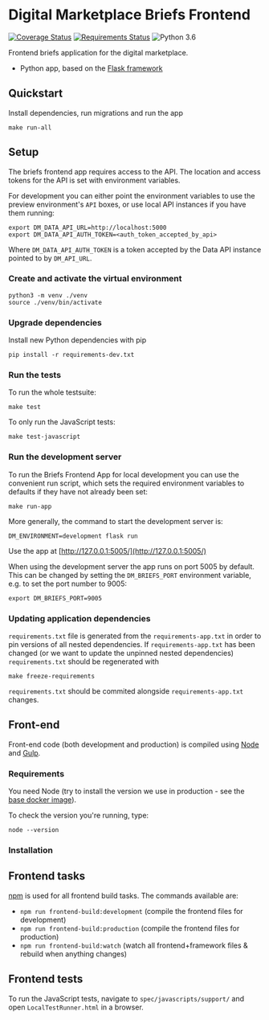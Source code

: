 # Digital Marketplace Briefs Frontend

[![Coverage Status](https://coveralls.io/repos/alphagov/digitalmarketplace-briefs-frontend/badge.svg?branch=master&service=github)](https://coveralls.io/github/alphagov/digitalmarketplace-briefs-frontend?branch=master)
[![Requirements Status](https://requires.io/github/alphagov/digitalmarketplace-briefs-frontend/requirements.svg?branch=master)](https://requires.io/github/alphagov/digitalmarketplace-briefs-frontend/requirements/?branch=master)
![Python 3.6](https://img.shields.io/badge/python-3.6-blue.svg)

Frontend briefs application for the digital marketplace.

- Python app, based on the [Flask framework](http://flask.pocoo.org/)

## Quickstart

Install dependencies, run migrations and run the app
```
make run-all
````

## Setup

The briefs frontend app requires access to the API. The location and access tokens for
the API is set with environment variables.


For development you can either point the environment variables to use the
preview environment's `API` boxes, or use local API instances if you have
them running:

```
export DM_DATA_API_URL=http://localhost:5000
export DM_DATA_API_AUTH_TOKEN=<auth_token_accepted_by_api>
```

Where `DM_DATA_API_AUTH_TOKEN` is a token accepted by the Data API
instance pointed to by `DM_API_URL`.

### Create and activate the virtual environment

```
python3 -m venv ./venv
source ./venv/bin/activate
```

### Upgrade dependencies

Install new Python dependencies with pip

```pip install -r requirements-dev.txt```

### Run the tests

To run the whole testsuite:

```
make test
```

To only run the JavaScript tests:

```
make test-javascript
```

### Run the development server

To run the Briefs Frontend App for local development you can use the convenient run
script, which sets the required environment variables to defaults if they have
not already been set:

```
make run-app
```

More generally, the command to start the development server is:
```
DM_ENVIRONMENT=development flask run
```

Use the app at [http://127.0.0.1:5005/](http://127.0.0.1:5005/)

When using the development server the app runs on port 5005 by default.
This can be changed by setting the `DM_BRIEFS_PORT` environment variable, e.g.
to set the port number to 9005:
```
export DM_BRIEFS_PORT=9005
```

### Updating application dependencies

`requirements.txt` file is generated from the `requirements-app.txt` in order to pin
versions of all nested dependencies. If `requirements-app.txt` has been changed (or
we want to update the unpinned nested dependencies) `requirements.txt` should be
regenerated with

```
make freeze-requirements
```

`requirements.txt` should be commited alongside `requirements-app.txt` changes.

## Front-end

Front-end code (both development and production) is compiled using [Node](http://nodejs.org/) and [Gulp](http://gulpjs.com/).

### Requirements

You need Node (try to install the version we use in production -
 see the [base docker image](https://github.com/alphagov/digitalmarketplace-docker-base/blob/master/base.docker)).

To check the version you're running, type:

```
node --version
```

### Installation


## Frontend tasks

[npm](https://docs.npmjs.com/cli/run-script) is used for all frontend build tasks. The commands available are:

- `npm run frontend-build:development` (compile the frontend files for development)
- `npm run frontend-build:production` (compile the frontend files for production)
- `npm run frontend-build:watch` (watch all frontend+framework files & rebuild when anything changes)


## Frontend tests

To run the JavaScript tests, navigate to `spec/javascripts/support/` and open `LocalTestRunner.html` in a browser.
